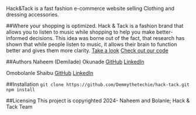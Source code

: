Hack&Tack is a fast fashion e-commerce website selling Clothing and dressing accessories.

  ##Where your shopping is optimized.
  Hack & Tack is a fashion brand that allows you to listen to music while shopping to help you make better-informed decisions. This idea was borne out of the fact, that research has shown that while people listen to music, it allows their brain to function better and gives them more clarity.
  [Take a look](https://hack-tack-dumdokrkf-naheem-okunades-projects.vercel.app/)
  [Check out our code](https://github.com/Demmythetechie/hack-tack/)

  ##Authors
  Naheem (Demilade) Okunade
  [GitHub](https://github.com/Demmythetechie)
  [LinkedIn](https://www.linkedin.com/in/naheem-okunade-032412265/)

  Omobolanle Shaibu
  [GitHub](https://github.com/lanle05)
  [LinkedIn](https://www.linkedin.com/in/omobolanle-shaibu-426a7b200/)

  ##Installation
  ```git clone https://github.com/Demmythetechie/hack-tack.git```
  ```npm install```

  ##Licensing
  This project is copyrighted 2024- Naheem and Bolanle; Hack & Tack Team
